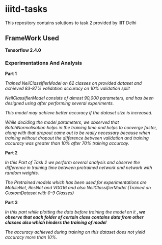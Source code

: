 # iiitd-tasks
This repository contains solutions to task 2 provided by IIIT Delhi 

## FrameWork Used
**Tensorflow 2.4.0**

### Experimentations And Analysis

**Part 1** 

*Trained NeilClassifierModel on 62 classes on provided dataset and achieved 83-87% validation accuracy on 10% validation split*

*NeilClassifierModel consists of almost 90,000 parameters, and has been designed using after performing several experiments.*

*This model may achieve better accuracy if the dataset size is increased.*

*While deciding the model parameters, we observed that BatchNormalisation helps in the training time and helps to converge faster, along with that dropout came out to be really necessary because when training without dropout the difference between validation and training accuracy was greater than 10% after 70% training accurcay.*

**Part 2** 

*In this Part of Task 2 we perform several analysis and observe the difference in training time between pretrained network and network with random weights.*

*The Pretrained models which has been used for experimentations are MobileNet, ResNet and VGG16 and also NeilClassifierModel (Trained on CustomDataset with 0-9 Classes)*

**Part 3**

*In this part while plotting the data before training the model on it **, we observe that each folder of certain class contains data from other classes also which hinders the training of model***

*The accuracy achieved during training on this dataset does not yield accuracy more than 10%.*
